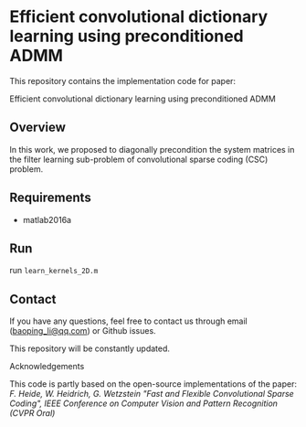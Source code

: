 # Efficient convolutional dictionary learning using preconditioned ADMM

This repository contains the implementation code for paper:

Efficient convolutional dictionary learning using preconditioned ADMM

## Overview

In this work, we proposed to diagonally precondition the system matrices in the filter learning sub-problem of convolutional sparse coding (CSC) problem. 

## Requirements

- matlab2016a

## Run

run `learn_kernels_2D.m`

## Contact

If you have any questions, feel free to contact us through email (baoping_li@qq.com) or Github issues.

This repository will be constantly updated.

Acknowledgements

This code is partly based on the open-source implementations of the paper: *F. Heide, W. Heidrich, G. Wetzstein "Fast and Flexible Convolutional Sparse Coding", IEEE Conference on Computer Vision and Pattern Recognition (CVPR Oral)*

